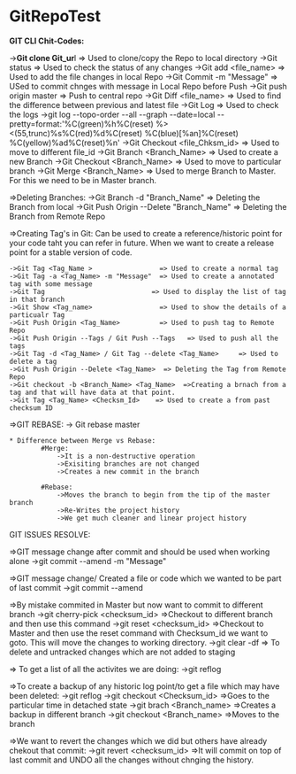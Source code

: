 # GitRepoTest

**GIT CLI Chit-Codes:**

->**Git clone Git_ur**l                           => Used to clone/copy the Repo to local directory
->Git status                                  => Used to check the status of any changes
->Git add <file_name>                          => Used to add the file changes in local Repo
->Git Commit -m "Message"         => USed to commit chnges with message in Local Repo before Push
->Git push origin master          => Push to central repo
->Git Diff <file_name>              => Used to find the difference between previous and latest file
->Git Log                         => Used to check the logs
->git log --topo-order --all --graph --date=local --pretty=format:'%C(green)%h%C(reset) %><(55,trunc)%s%C(red)%d%C(reset) %C(blue)[%an]%C(reset) %C(yellow)%ad%C(reset)%n'
->Git Checkout <file_Chksm_id>    => Used to move to different file_id
->Git Branch <Branch_Name>          => Used to create a new Branch
->Git Checkout <Branch_Name>        => Used to move to particular branch
->Git Merge <Branch_Name>           => Used to merge Branch to Master. For this we need to be in Master branch.

=>Deleting Branches:
	->Git Branch -d "Branch_Name"     => Deleting the Branch from local
	->Git Push Origin --Delete "Branch_Name"  => Deleting the Branch from Remote Repo
	
=>Creating Tag's in Git:
	Can be used to create a reference/historic point for your code taht you can refer in future.
	When we want to create a release point for a stable version of code.
	
	->Git Tag <Tag_Name >                 => Used to create a normal tag
	->Git Tag -a <Tag_Name> -m "Message"  => Used to create a annotated tag with some message
	->Git Tag                           => Used to display the list of tag in that branch
	->Git Show <Tag_name>                 => Used to show the details of a particualr Tag
	->Git Push Origin <Tag_Name>          => Used to push tag to Remote Repo
	->Git Push Origin --Tags / Git Push --Tags   => Used to push all the tags
	->Git Tag -d <Tag_Name> / Git Tag --delete <Tag_Name>     => Used to delete a tag
	->Git Push Origin --Delete <Tag_Name>  => Deleting the Tag from Remote Repo
	->Git checkout -b <Branch_Name> <Tag_Name>  =>Creating a brnach from a tag and that will have data at that point.
	->Git Tag <Tag_Name> <Checksm_Id>    => Used to create a from past checksum ID
	
=>GIT REBASE:
	-> Git rebase master
	
	* Difference between Merge vs Rebase:
			#Merge:
				->It is a non-destructive operation
				->Exisiting branches are not changed
				->Creates a new commit in the branch
			
			#Rebase:
				->Moves the branch to begin from the tip of the master branch
				->Re-Writes the project history
				->We get much cleaner and linear project history
				
GIT ISSUES RESOLVE:

=>GIT message change after commit and should be used when working alone
	->git commit --amend -m "Message" 
	
=>GIT message change/ Created a file or code which we wanted to be part of last commit
	->git commit --amend
	
=>By mistake commited in Master but now want to commit to different branch
	->git cherry-pick <checksum_id>   =>Checkout to different branch and then use this command
	->git reset <checksum_id>  		  =>Checkout to Master and then use the reset command with Checksum_id 
								        we want to goto. This will move the changes to working directory.
	->git clear -df                   => To delete and untracked changes which are not added to staging
	
=> To get a list of all the activites we are doing:
	->git reflog
	
=>To create a backup of any historic log point/to get a file which may have been deleted:
	->git reflog
	->git checkout <Checksum_id>       =>Goes to the particular time in detached state
	->git brach <Branch_name>          =>Creates a backup in different branch
	->git checkout <Branch_name>       =>Moves to the branch
	
=>We want to revert the changes which we did but others have already chekout that commit:
	->git revert <checksum_id>         =>It will commit on top of last commit and UNDO all the changes 
										 without chnging the history.
